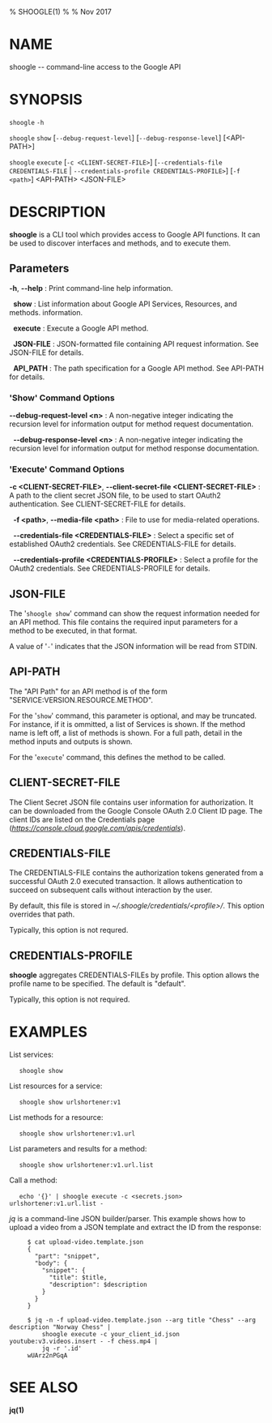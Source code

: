 % SHOOGLE(1)
% 
% Nov 2017

# NAME

shoogle -- command-line access to the Google API

# SYNOPSIS

`shoogle` `-h`

`shoogle` `show` [`--debug-request-level`] [`--debug-response-level`] [&lt;API-PATH&gt;]

`shoogle` `execute` [`-c <CLIENT-SECRET-FILE>`] [`--credentials-file CREDENTIALS-FILE` | `--credentials-profile CREDENTIALS-PROFILE>`] [`-f <path>`] &lt;API-PATH&gt; &lt;JSON-FILE&gt;
# DESCRIPTION


**shoogle** is a CLI tool which provides access to Google API functions. It
can be used to discover interfaces and methods, and to execute them.


## Parameters

**-h**, **--help**
:    Print command-line help information.

&nbsp;
**show**
:    List information about Google API Services, Resources, and methods. information.

&nbsp;
**execute**
:    Execute a Google API method.

&nbsp;
**JSON-FILE**
:    JSON-formatted file containing API request information. See JSON-FILE
     for details.

&nbsp;
**API_PATH**
:     The path specification for a Google API method. See API-PATH for details.


### 'Show' Command Options
**--debug-request-level &lt;n&gt;**
:    A non-negative integer indicating the recursion level for information output for method request documentation.

&nbsp;
**--debug-response-level &lt;n&gt;**
:    A non-negative integer indicating the recursion level for information output for method response documentation.


### 'Execute' Command Options
**-c &lt;CLIENT-SECRET-FILE&gt;**, **--client-secret-file &lt;CLIENT-SECRET-FILE&gt;**
:    A path to the client secret JSON file, to be used to start OAuth2 authentication. See CLIENT-SECRET-FILE for details.

&nbsp;
**-f &lt;path&gt;**, **--media-file &lt;path&gt;**
:    File to use for media-related operations.

&nbsp;
**--credentials-file &lt;CREDENTIALS-FILE&gt;**
:    Select a specific set of established OAuth2 credentials. See CREDENTIALS-FILE for details.

&nbsp;
**--credentials-profile &lt;CREDENTIALS-PROFILE&gt;**
:    Select a profile for the OAuth2 credentials. See CREDENTIALS-PROFILE for details.


## JSON-FILE

The '`shoogle show`' command can show the request information needed for an API method. This file contains the required input parameters for a method to be executed, in that format.

A value of '`-`' indicates that the JSON information will be read from STDIN.

## API-PATH

The "API Path" for an API method is of the form "SERVICE:VERSION.RESOURCE.METHOD". 

For the '`show`' command, this parameter is optional, and may be truncated. For instance, if it is ommitted, a list of Services is shown. If the method name is left off, a list of methods is shown. For a full path, detail in the method inputs and outputs is shown.

For the '`execute`' command, this defines the method to be called.

## CLIENT-SECRET-FILE

The Client Secret JSON file contains user information for authorization. It can be downloaded from the Google Console OAuth 2.0 Client ID page. The client IDs are listed on the Credentials page (*https://console.cloud.google.com/apis/credentials*).

## CREDENTIALS-FILE

The CREDENTIALS-FILE contains the authorization tokens generated from a successful OAuth 2.0 executed transaction. It allows authentication to succeed on subsequent calls without interaction by the
user.

By default, this file is stored in *~/.shoogle/credentials/&lt;profile&gt;/*. This option overrides
that path.

Typically, this option is not requred.

## CREDENTIALS-PROFILE

**shoogle** aggregates CREDENTIALS-FILEs by profile. This option allows the profile name to be 
specified. The default is "default".

Typically, this option is not required.

# EXAMPLES

List services:

&nbsp;&nbsp;&nbsp;&nbsp;&nbsp;`shoogle show`

List resources for a service:

&nbsp;&nbsp;&nbsp;&nbsp;&nbsp;`shoogle show urlshortener:v1`

List methods for a resource:

&nbsp;&nbsp;&nbsp;&nbsp;&nbsp;`shoogle show urlshortener:v1.url`

List parameters and results for a method:

&nbsp;&nbsp;&nbsp;&nbsp;&nbsp;`shoogle show urlshortener:v1.url.list`

Call a method:

&nbsp;&nbsp;&nbsp;&nbsp;&nbsp;`echo '{}' | shoogle execute -c <secrets.json> urlshortener:v1.url.list -`

*jq* is a command-line JSON builder/parser. This example shows how to upload a video from a JSON template and extract the ID from the response:


```shell
     $ cat upload-video.template.json
     {
       "part": "snippet",
       "body": {
         "snippet": {
           "title": $title,
           "description": $description
         }
       }
     }
```

```shell
     $ jq -n -f upload-video.template.json --arg title "Chess" --arg description "Norway Chess" |
         shoogle execute -c your_client_id.json youtube:v3.videos.insert - -f chess.mp4 |
         jq -r '.id'
     wUArz2nPGqA
```

# SEE ALSO

**jq(1)**


